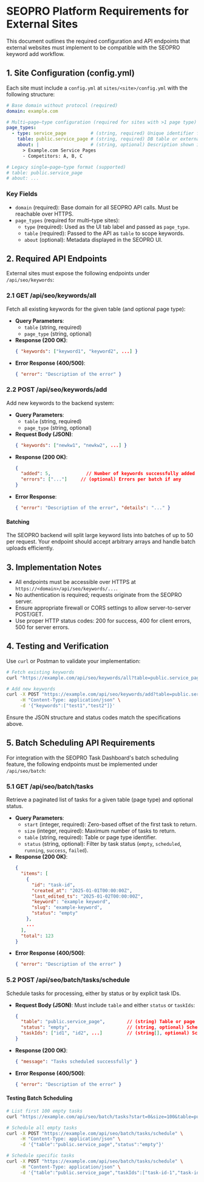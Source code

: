 # SEOPRO Platform Requirements for External Sites

This document outlines the required configuration and API endpoints that external websites must implement to be compatible with the SEOPRO keyword add workflow.

## 1. Site Configuration (config.yml)

Each site must include a `config.yml` at `sites/<site>/config.yml` with the following structure:

```yaml
# Base domain without protocol (required)
domain: example.com

# Multi–page–type configuration (required for sites with >1 page type)
page_types:
  - type: service_page         # (string, required) Unique identifier for this page type
    table: public.service_page # (string, required) DB table or external identifier
    about: |                   # (string, optional) Description shown in the SEOPRO UI
      > Example.com Service Pages
      - Competitors: A, B, C

# Legacy single–page–type format (supported)
# table: public.service_page
# about: ...
```

### Key Fields

- `domain` (required): Base domain for all SEOPRO API calls. Must be reachable over HTTPS.
- `page_types` (required for multi–type sites):
  - `type` (required): Used as the UI tab label and passed as `page_type`.
  - `table` (required): Passed to the API as `table` to scope keywords.
  - `about` (optional): Metadata displayed in the SEOPRO UI.

## 2. Required API Endpoints

External sites must expose the following endpoints under `/api/seo/keywords`:

### 2.1 GET /api/seo/keywords/all

Fetch all existing keywords for the given table (and optional page type):

- **Query Parameters**:
  - `table` (string, required)
  - `page_type` (string, optional)
- **Response (200 OK)**:
  ```json
  { "keywords": ["keyword1", "keyword2", ...] }
  ```
- **Error Response (400/500)**:
  ```json
  { "error": "Description of the error" }
  ```

### 2.2 POST /api/seo/keywords/add

Add new keywords to the backend system:

- **Query Parameters**:
  - `table` (string, required)
  - `page_type` (string, optional)
- **Request Body (JSON)**:
  ```json
  { "keywords": ["newkw1", "newkw2", ...] }
  ```
- **Response (200 OK)**:
  ```json
  {
    "added": 5,             // Number of keywords successfully added
    "errors": ["..."]     // (optional) Errors per batch if any
  }
  ```
- **Error Response**:
  ```json
  { "error": "Description of the error", "details": "..." }
  ```

#### Batching

The SEOPRO backend will split large keyword lists into batches of up to 50 per request. Your endpoint should accept arbitrary arrays and handle batch uploads efficiently.

## 3. Implementation Notes

- All endpoints must be accessible over HTTPS at `https://<domain>/api/seo/keywords/...`.
- No authentication is required; requests originate from the SEOPRO server.
- Ensure appropriate firewall or CORS settings to allow server-to-server POST/GET.
- Use proper HTTP status codes: 200 for success, 400 for client errors, 500 for server errors.

## 4. Testing and Verification

Use `curl` or Postman to validate your implementation:

```bash
# Fetch existing keywords
curl "https://example.com/api/seo/keywords/all?table=public.service_page"

# Add new keywords
curl -X POST "https://example.com/api/seo/keywords/add?table=public.service_page" \
     -H "Content-Type: application/json" \
     -d '{"keywords":["test1","test2"]}'
```

Ensure the JSON structure and status codes match the specifications above.

## 5. Batch Scheduling API Requirements

For integration with the SEOPRO Task Dashboard's batch scheduling feature, the following endpoints must be implemented under `/api/seo/batch`:

### 5.1 GET /api/seo/batch/tasks

Retrieve a paginated list of tasks for a given table (page type) and optional status.

- **Query Parameters**:
  - `start` (integer, required): Zero-based offset of the first task to return.
  - `size` (integer, required): Maximum number of tasks to return.
  - `table` (string, required): Table or page type identifier.
  - `status` (string, optional): Filter by task status (`empty`, `scheduled`, `running`, `success`, `failed`).
- **Response (200 OK)**:
  ```json
  {
    "items": [
      {
        "id": "task-id",
        "created_at": "2025-01-01T00:00:00Z",
        "last_edited_ts": "2025-01-02T00:00:00Z",
        "keyword": "example keyword",
        "slug": "example-keyword",
        "status": "empty"
      },
      ...
    ],
    "total": 123
  }
  ```
- **Error Response (400/500)**:
  ```json
  { "error": "Description of the error" }
  ```

### 5.2 POST /api/seo/batch/tasks/schedule

Schedule tasks for processing, either by status or by explicit task IDs.

- **Request Body (JSON)**: Must include `table` and either `status` or `taskIds`:
  ```json
  { 
    "table": "public.service_page",        // (string) Table or page type identifier
    "status": "empty",                     // (string, optional) Schedule all tasks with this status
    "taskIds": ["id1", "id2", ...]         // (string[], optional) Schedule specific task IDs
  }
  ```
- **Response (200 OK)**:
  ```json
  { "message": "Tasks scheduled successfully" }
  ```
- **Error Response (400/500)**:
  ```json
  { "error": "Description of the error" }
  ```

#### Testing Batch Scheduling

```bash
# List first 100 empty tasks
curl "https://example.com/api/seo/batch/tasks?start=0&size=100&table=public.service_page&status=empty"

# Schedule all empty tasks
curl -X POST "https://example.com/api/seo/batch/tasks/schedule" \
     -H "Content-Type: application/json" \
     -d '{"table":"public.service_page","status":"empty"}'

# Schedule specific tasks
curl -X POST "https://example.com/api/seo/batch/tasks/schedule" \
     -H "Content-Type: application/json" \
     -d '{"table":"public.service_page","taskIds":["task-id-1","task-id-2"]}'
```
